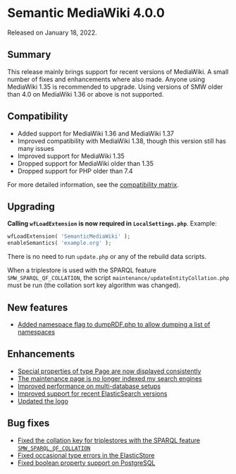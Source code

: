 # Semantic MediaWiki 4.0.0

Released on January 18, 2022.

## Summary

This release mainly brings support for recent versions of MediaWiki.
A small number of fixes and enhancements where also made. Anyone using MediaWiki 1.35
is recommended to upgrade. Using versions of SMW older than 4.0 on MediaWiki 1.36 or
above is not supported.

## Compatibility

* Added support for MediaWiki 1.36 and MediaWiki 1.37
* Improved compatibility with MediaWiki 1.38, though this version still has many issues
* Improved support for MediaWiki 1.35
* Dropped support for MediaWiki older than 1.35
* Dropped support for PHP older than 7.4

For more detailed information, see the [compatibility matrix](../COMPATIBILITY.md#compatibility).

## Upgrading

**Calling `wfLoadExtension` is now required in `LocalSettings.php`**. Example:

```php
wfLoadExtension( 'SemanticMediaWiki' );
enableSemantics( 'example.org' );
```

There is no need to run `update.php` or any of the rebuild data scripts.

When a triplestore is used with the SPARQL feature `SMW_SPARQL_QF_COLLATION`, the script
`maintenance/updateEntityCollation.php` must be run (the collation sort key algorithm was changed).

## New features

* [Added namespace flag to dumpRDF.php to allow dumping a list of namespaces](https://github.com/SemanticMediaWiki/SemanticMediaWiki/issues/5031)

## Enhancements

* [Special properties of type Page are now displayed consistently](https://github.com/SemanticMediaWiki/SemanticMediaWiki/pull/5111)
* [The maintenance page is no longer indexed my search engines](https://github.com/SemanticMediaWiki/SemanticMediaWiki/pull/4967)
* [Improved performance on multi-database setups](https://github.com/SemanticMediaWiki/SemanticMediaWiki/pull/5002)
* [Improved support for recent ElasticSearch versions](https://github.com/SemanticMediaWiki/SemanticMediaWiki/pull/4976)
* [Updated the logo](https://github.com/SemanticMediaWiki/SemanticMediaWiki/pull/5013)

## Bug fixes

* [Fixed the collation key for triplestores with the SPARQL feature `SMW_SPARQL_QF_COLLATION`](https://github.com/SemanticMediaWiki/SemanticMediaWiki/pull/4997)
* [Fixed occasional type errors in the ElasticStore](https://github.com/SemanticMediaWiki/SemanticMediaWiki/pull/5033)
* [Fixed boolean property support on PostgreSQL](https://github.com/SemanticMediaWiki/SemanticMediaWiki/pull/5098)

